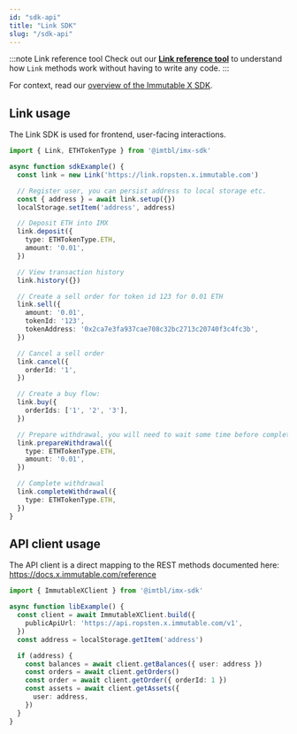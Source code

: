 ```yaml
---
id: "sdk-api"
title: "Link SDK"
slug: "/sdk-api"
---
```


:::note Link reference tool
Check out our **[Link reference tool](https://tools.immutable.com/link-reference/)** to understand how `Link` methods work without having to write any code.
:::

For context, read our [overview of the Immutable X SDK](../integrate-your-application/immutable-x-sdk.md).

## Link usage

The Link SDK is used for frontend, user-facing interactions.

```typescript
import { Link, ETHTokenType } from '@imtbl/imx-sdk'

async function sdkExample() {
  const link = new Link('https://link.ropsten.x.immutable.com')

  // Register user, you can persist address to local storage etc.
  const { address } = await link.setup({})
  localStorage.setItem('address', address)

  // Deposit ETH into IMX
  link.deposit({
    type: ETHTokenType.ETH,
    amount: '0.01',
  })

  // View transaction history
  link.history({})

  // Create a sell order for token id 123 for 0.01 ETH
  link.sell({
    amount: '0.01',
    tokenId: '123',
    tokenAddress: '0x2ca7e3fa937cae708c32bc2713c20740f3c4fc3b',
  })

  // Cancel a sell order
  link.cancel({
    orderId: '1',
  })

  // Create a buy flow:
  link.buy({
    orderIds: ['1', '2', '3'],
  })

  // Prepare withdrawal, you will need to wait some time before completing the withdrawal
  link.prepareWithdrawal({
    type: ETHTokenType.ETH,
    amount: '0.01',
  })

  // Complete withdrawal
  link.completeWithdrawal({
    type: ETHTokenType.ETH,
  })
}
```

## API client usage

The API client is a direct mapping to the REST methods documented here: https://docs.x.immutable.com/reference

```typescript
import { ImmutableXClient } from '@imtbl/imx-sdk'

async function libExample() {
  const client = await ImmutableXClient.build({
    publicApiUrl: 'https://api.ropsten.x.immutable.com/v1',
  })
  const address = localStorage.getItem('address')

  if (address) {
    const balances = await client.getBalances({ user: address })
    const orders = await client.getOrders()
    const order = await client.getOrder({ orderId: 1 })
    const assets = await client.getAssets({
      user: address,
    })
  }
}
```
